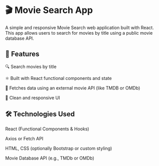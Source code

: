 # 🎬 Movie Search App

A simple and responsive Movie Search web application built with React. This app allows users to search for movies by title using a public movie database API.

## 🚀 Features

🔍 Search movies by title

⚛️ Built with React functional components and state

📡 Fetches data using an external movie API (like TMDB or OMDb)

🎨 Clean and responsive UI

## 🛠️ Technologies Used


React (Functional Components & Hooks)

Axios or Fetch API

HTML, CSS (optionally Bootstrap or custom styling)

Movie Database API (e.g., TMDb or OMDb)